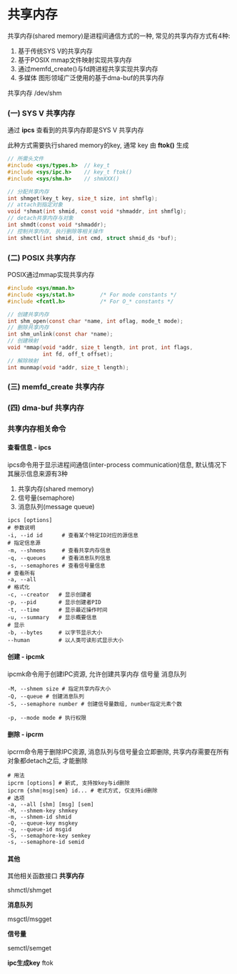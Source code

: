 # 共享内存

共享内存(shared memory)是进程间通信方式的一种, 常见的共享内存方式有4种:

1. 基于传统SYS V的共享内存
2. 基于POSIX mmap文件映射实现共享内存
3. 通过memfd_create()与fd跨进程共享实现共享内存
4. 多媒体 图形领域广泛使用的基于dma-buf的共享内存

共享内存 /dev/shm

### (一) SYS V 共享内存
通过 **ipcs** 查看到的共享内存即是SYS V 共享内存

此种方式需要执行shared memory的key, 通常 key 由 **ftok()** 生成

```c
// 所需头文件
#include <sys/types.h>  // key_t
#include <sys/ipc.h>    // key_t ftok()
#include <sys/shm.h>    // shmXXX()

// 分配共享内存
int shmget(key_t key, size_t size, int shmflg);
// attach到指定对象
void *shmat(int shmid, const void *shmaddr, int shmflg);
// detach共享内存与对象
int shmdt(const void *shmaddr);
// 控制共享内存, 执行删除等相关操作
int shmctl(int shmid, int cmd, struct shmid_ds *buf);
```

### (二) POSIX 共享内存
POSIX通过mmap实现共享内存
```c
#include <sys/mman.h>
#include <sys/stat.h>        /* For mode constants */
#include <fcntl.h>           /* For O_* constants */

// 创建共享内存
int shm_open(const char *name, int oflag, mode_t mode);
// 删除共享内存
int shm_unlink(const char *name);
// 创建映射
void *mmap(void *addr, size_t length, int prot, int flags,
           int fd, off_t offset);
// 解除映射
int munmap(void *addr, size_t length);
```

### (三) memfd_create 共享内存

### (四) dma-buf 共享内存


### 共享内存相关命令

#### 查看信息 - ipcs
ipcs命令用于显示进程间通信(inter-process communication)信息, 默认情况下其展示信息来源有3种

1. 共享内存(shared memory)
2. 信号量(semaphore)
3. 消息队列(message queue)

```shell
ipcs [options]
# 参数说明
-i, --id id      # 查看某个特定ID对应的源信息
# 指定信息源
-m, --shmems     # 查看共享内存信息
-q, --queues     # 查看消息队列信息
-s, --semaphores # 查看信号量信息
# 查看所有
-a, --all
# 格式化
-c, --creator   # 显示创建者
-p, --pid       # 显示创建者PID
-t, --time      # 显示最近操作时间
-u, --summary   # 显示概要信息
# 显示
-b, --bytes     # 以字节显示大小
--human         # 以人类可读形式显示大小
```

#### 创建 - ipcmk
ipcmk命令用于创建IPC资源, 允许创建共享内存 信号量 消息队列

```shell
-M, --shmem size # 指定共享内存大小
-Q, --queue # 创建消息队列
-S, --semaphore number # 创建信号量数组, number指定元素个数

-p, --mode mode # 执行权限
```

#### 删除 - ipcrm
ipcrm命令用于删除IPC资源, 消息队列与信号量会立即删除, 共享内存需要在所有对象都detach之后, 才能删除
```shell
# 用法
ipcrm [options] # 新式, 支持按key与id删除
ipcrm {shm|msg|sem} id... # 老式方式, 仅支持id删除
# 选项
-a, --all [shm] [msg] [sem]
-M, --shmem-key shmkey
-m, --shmem-id shmid
-Q, --queue-key msgkey
-q, --queue-id msgid
-S, --semaphore-key semkey
-s, --semaphore-id semid
```

#### 其他
其他相关函数接口
**共享内存**

shmctl/shmget

**消息队列**

msgctl/msgget

**信号量**

semctl/semget

**ipc生成key**
ftok
